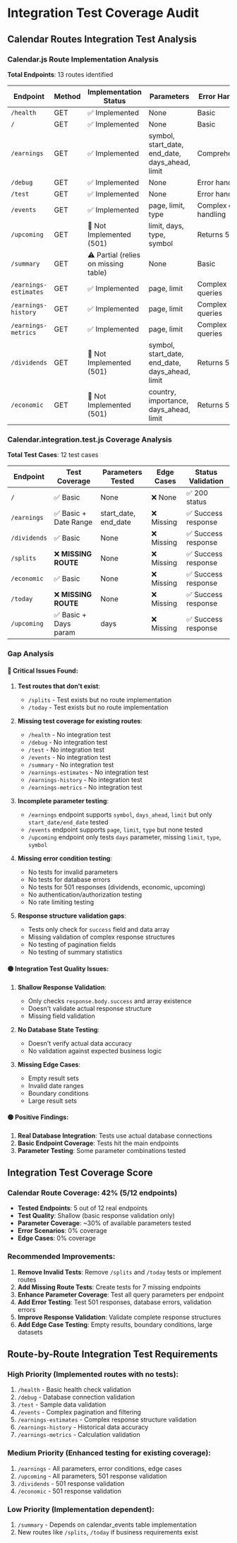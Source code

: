 # Integration Test Coverage Audit

## Calendar Routes Integration Test Analysis

### Calendar.js Route Implementation Analysis
**Total Endpoints**: 13 routes identified

| Endpoint | Method | Implementation Status | Parameters | Error Handling |
|----------|--------|---------------------|------------|----------------|
| `/health` | GET | ✅ Implemented | None | Basic |
| `/` | GET | ✅ Implemented | None | Basic |
| `/earnings` | GET | ✅ Implemented | symbol, start_date, end_date, days_ahead, limit | Comprehensive |
| `/debug` | GET | ✅ Implemented | None | Error handling |
| `/test` | GET | ✅ Implemented | None | Error handling |
| `/events` | GET | ✅ Implemented | page, limit, type | Complex error handling |
| `/upcoming` | GET | 🚧 Not Implemented (501) | limit, days, type, symbol | Returns 501 |
| `/summary` | GET | ⚠️ Partial (relies on missing table) | None | Basic |
| `/earnings-estimates` | GET | ✅ Implemented | page, limit | Complex queries |
| `/earnings-history` | GET | ✅ Implemented | page, limit | Complex queries |
| `/earnings-metrics` | GET | ✅ Implemented | page, limit | Complex queries |
| `/dividends` | GET | 🚧 Not Implemented (501) | symbol, start_date, end_date, days_ahead, limit | Returns 501 |
| `/economic` | GET | 🚧 Not Implemented (501) | country, importance, days_ahead, limit | Returns 501 |

### Calendar.integration.test.js Coverage Analysis
**Total Test Cases**: 12 test cases

| Endpoint | Test Coverage | Parameters Tested | Edge Cases | Status Validation |
|----------|---------------|------------------|------------|------------------|
| `/` | ✅ Basic | None | ❌ None | ✅ 200 status |
| `/earnings` | ✅ Basic + Date Range | start_date, end_date | ❌ Missing | ✅ Success response |
| `/dividends` | ✅ Basic | None | ❌ Missing | ✅ Success response |
| `/splits` | ❌ **MISSING ROUTE** | None | ❌ Missing | ✅ Success response |
| `/economic` | ✅ Basic | None | ❌ Missing | ✅ Success response |
| `/today` | ❌ **MISSING ROUTE** | None | ❌ Missing | ✅ Success response |
| `/upcoming` | ✅ Basic + Days param | days | ❌ Missing | ✅ Success response |

### Gap Analysis

#### 🔴 Critical Issues Found:

1. **Test routes that don't exist**:
   - `/splits` - Test exists but no route implementation
   - `/today` - Test exists but no route implementation

2. **Missing test coverage for existing routes**:
   - `/health` - No integration test
   - `/debug` - No integration test
   - `/test` - No integration test
   - `/events` - No integration test
   - `/summary` - No integration test
   - `/earnings-estimates` - No integration test
   - `/earnings-history` - No integration test
   - `/earnings-metrics` - No integration test

3. **Incomplete parameter testing**:
   - `/earnings` endpoint supports `symbol`, `days_ahead`, `limit` but only `start_date/end_date` tested
   - `/events` endpoint supports `page`, `limit`, `type` but none tested
   - `/upcoming` endpoint only tests `days` parameter, missing `limit`, `type`, `symbol`

4. **Missing error condition testing**:
   - No tests for invalid parameters
   - No tests for database errors
   - No tests for 501 responses (dividends, economic, upcoming)
   - No authentication/authorization testing
   - No rate limiting testing

5. **Response structure validation gaps**:
   - Tests only check for `success` field and data array
   - Missing validation of complex response structures
   - No testing of pagination fields
   - No testing of summary statistics

#### 🟡 Integration Test Quality Issues:

1. **Shallow Response Validation**:
   - Only checks `response.body.success` and array existence
   - Doesn't validate actual response structure
   - Missing field validation

2. **No Database State Testing**:
   - Doesn't verify actual data accuracy
   - No validation against expected business logic

3. **Missing Edge Cases**:
   - Empty result sets
   - Invalid date ranges
   - Boundary conditions
   - Large result sets

#### 🟢 Positive Findings:

1. **Real Database Integration**: Tests use actual database connections
2. **Basic Endpoint Coverage**: Tests hit the main endpoints
3. **Parameter Testing**: Some parameter combinations tested

## Integration Test Coverage Score

### Calendar Route Coverage: **42% (5/12 endpoints)**

- **Tested Endpoints**: 5 out of 12 real endpoints
- **Test Quality**: Shallow (basic response validation only)  
- **Parameter Coverage**: ~30% of available parameters tested
- **Error Scenarios**: 0% coverage
- **Edge Cases**: 0% coverage

### Recommended Improvements:

1. **Remove Invalid Tests**: Remove `/splits` and `/today` tests or implement routes
2. **Add Missing Route Tests**: Create tests for 7 missing endpoints
3. **Enhance Parameter Coverage**: Test all query parameters per endpoint
4. **Add Error Testing**: Test 501 responses, database errors, validation errors
5. **Improve Response Validation**: Validate complete response structures
6. **Add Edge Case Testing**: Empty results, boundary conditions, large datasets

## Route-by-Route Integration Test Requirements

### High Priority (Implemented routes with no tests):
1. `/health` - Basic health check validation
2. `/debug` - Database connection validation  
3. `/test` - Sample data validation
4. `/events` - Complex pagination and filtering
5. `/earnings-estimates` - Complex response structure validation
6. `/earnings-history` - Historical data accuracy
7. `/earnings-metrics` - Calculation validation

### Medium Priority (Enhanced testing for existing coverage):
1. `/earnings` - All parameters, error conditions, edge cases
2. `/upcoming` - All parameters, 501 response validation
3. `/dividends` - 501 response validation  
4. `/economic` - 501 response validation

### Low Priority (Implementation dependent):
1. `/summary` - Depends on calendar_events table implementation
2. New routes like `/splits`, `/today` if business requirements exist